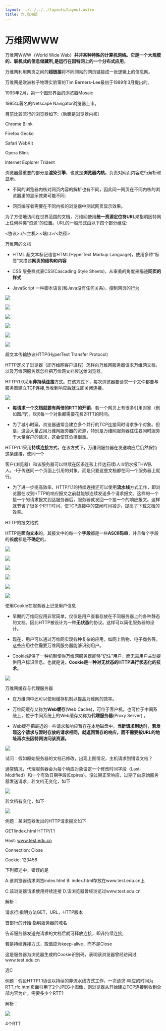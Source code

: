 ```yaml
---
layout: ../../../../layouts/Layout.astro
title: 六.应用层
---
```


# 万维网WWW

万维网WWW（World Wide Web）**并非某种特殊的计算机网络。它是一个大规模的、联机式的信息储藏所,是运行在因特网上的一个分布式应用**。

万维网利用网页之间的**超链接**将不同网站的网页链接成一张逻辑上的信息网。

万维网是欧洲粒子物理实验室的Tim Berners-Lee最初于1989年3月提出的。

1993年2月，第一个图形界面的浏览器Mosaic

1995年著名的Netscape Navigator浏览器上市。

目前比较流行的浏览器如下:（后面是浏览器内核）

Chrome    Blink

Firefox    Gecko

Safari    WebKit

Opera    Blink

lnternet Explorer    Trident

浏览器最重要的部分是**渲染引擎**，也就是**浏览器内核**。负责对网页内容进行解析和显示。

- 不同的浏览器内核对网页内容的解析也有不同，因此同一网页在不同内核的浏览器里的显示效果可能不同;

- 网页编写者需要在不同内核的浏览器中测试网页显示效果。

为了方便地访问在世界范围的文档，万维网使用**统一资源定位符URL**来指明因特网上任何种类“资源”的位置。URL的一般形式由以下四个部分组成:

<协议>://<主机>:<端口>/<路径>

万维网的文档

- HTML    超文本标记语言HTML(HyperText Markup Language)，使用多种“标签”来描述**网页的结构和内容**

- CSS    层叠样式表CSS(Cascading Style Sheets)，从审美的角度来描述**网页的样式**

- JavaScript    一种脚本语言(和Java没有任何关系)，控制网页的行为

![](https://img.0pt.icu/computernet/6-7/6-7-1.png)

![](https://img.0pt.icu/computernet/6-7/6-7-2.png)

![](https://img.0pt.icu/computernet/6-7/6-7-3.png)

![](https://img.0pt.icu/computernet/6-7/6-7-4.png)

![](https://img.0pt.icu/computernet/6-7/6-7-5.png)

![](https://img.0pt.icu/computernet/6-7/6-7-6.png)

超文本传输协议HTTP(HyperText Transfer Protocol)

HTTP定义了浏览器（即万维网客户进程）怎样向万维网服务器请求万维网文档，以及万维网服务器怎样把万维网文档传送给浏览器。

HTTP/1.0采用**非持续连接**方式。在该方式下，每次浏览器要请求一个文件都要与服务器建立TCP连接,当收到响应后就立即关闭连接。

![](https://img.0pt.icu/computernet/6-7/6-7-7.png)

- **每请求一个文档就要有两倍的RTT的开销**。若一个网贝上有很多引用对家（例如图/守)，B求每一个对象都需要花费2RTT的时间。

- 为了减小时延，浏览器通常会建立多个并行的TCP连接同时请求多个对象。但是，这会大量占用万维网服务器的资源，特别是万维网服务器往往要同时服务于大量客户的请求，这会使其负担很重。

HTTP/1.1采用**持续连接**方式。在该方式下，万维网服务器在发送响应后仍然保持这条连接，使同一个

客户(浏览器）和该服务器可以继续在区条连孩上传达石续i人IIr阴水报THW队人。-I于传送同一个页面上引用的对象，而是只要这些文档都在同一个服务器上就行。

- 为了进一步提高效率，HTTP/1.1的持续连接还可以使用**流水线**方式工作，即浏览器在收到HTTP的响应报文之前就能够连续发送多个请求报文。这样的一个接一个的请求报文到达服务器后，服务器就发回一个接一个的响应报文。这样就节省了很多个RTT时间，使TCP连接中的空闲时间减少，提高了下载文档的效率。

HTTP的报文格式

HTTP是**面向文本**的，其报文中的每一个**字段**都是一些**ASCII码串**，并且每个字段的**长度**都是**不确定**的。

![](https://img.0pt.icu/computernet/6-7/6-7-8.png)

![](https://img.0pt.icu/computernet/6-7/6-7-9.png)

![](https://img.0pt.icu/computernet/6-7/6-7-10.png)

![](https://img.0pt.icu/computernet/6-7/6-7-14.png)

![](https://img.0pt.icu/computernet/6-7/6-7-12.png)

![](https://img.0pt.icu/computernet/6-7/6-7-13.png)

使用Cookie在服务器上记录用户信息

- 早期的万维网应用非常简单，仅仅是用户查看存放在不同服务器上的各种静态的文档。因此HTTP被设计为一种**无状态**的协议。这样可以简化服务器的设计。

- 现在，用户可以通过万维网实现各种复杂的应用，如网上购物、电子商务等。这些应用往往需要万维网服务器能够识别用户。

- Cookie提供了一种机制使得万维网服务器能够“记住”用户，而无需用户主动提供用户标识信息。也就是说，**Cookie是一种对无状态的HTTP进行状态化的技术**。

![](https://img.0pt.icu/computernet/6-7/6-7-15.png)

万维网缓存与代理服务器

- 在万维网中还可以使用缓存机制以提高万维网的效率。

- 万维网缓存又称为**Web缓存**(Web Cache)，可位于客户机，也可位于中间系统上，位于中间系统上的Web缓存又称为**代理服务器**(Proxy Server) 。

- Web缓存把最近的一些请求和响应暂存在本地磁盘中。**当新请求到达时，若发现这个请求与暂时存放的请求相同，就返回暂存的响应，而不需要按URL的地址再次去因特网访问该资源。**

![](https://img.0pt.icu/computernet/6-7/6-7-16.png)

试问：假如原始服务器的文档已修改，出现上图情况，主机请求到错误文档？

通常情况，代理服务器会为每个响应对象设定一个修改时间字段（Last-Modified）和一个有效日期字段(Expires)。没过期正常响应，过期了向原始服务器发送请求，若文档无变化，如下

![](https://img.0pt.icu/computernet/6-7/6-7-17.png)

若文档有变化，如下

![](https://img.0pt.icu/computernet/6-7/6-7-18.png)

例题：某浏览器发出的HTTP请求报文如下

GETlindex.html HTTP/1.1

Host: www.test.edu.cn

Connection: Close 

Cookie: 123456

下列叙述中，错误的是

A.该浏览器请求浏览index.html    B. index.html存放在www.test.edu.cn上

C.该浏览器请求使用持续连接    D.该浏览器曾经浏览过www.test.edu.cn

解析：

请求行:指明方法GET，URL，HTTP版本

首部行的开始:指明服务器的域名

告诉服务器发送完请求的文档后就可释放连接，即非持续连接;

若是持续连接方式，取值应为keep-alive，而不是Close

这是服务器为浏览器生成的Cookie识别码，表明该浏览器曾经访问过www.test.edu.cn

选C

例题：假设HTTP1.1协议以持续的非流水线方式工作，一次请求-响应的时间为RTT,rfc.html页面引用了2个JPEG小图像，则浏览器从开始建立TCP连接到收到全部内容为止，需要多少个RTT?

解析：

![](https://img.0pt.icu/computernet/6-7/6-7-19.png)

4个RTT
